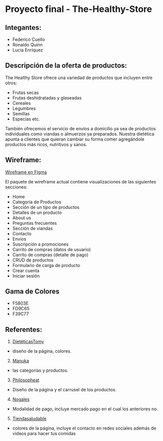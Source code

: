 # Proyecto final - The-Healthy-Store

## Integantes:
- Federico Cuello
- Ronaldo Quinn
- Lucía Enríquez

## Descripción de la oferta de productos: 
The Healthy Store ofrece una variedad de productos que incluyen entre otros: 

- Frutas secas
- Frutas deshidratadas y glaseadas
- Cereales
- Legumbres
- Semillas 
- Especias etc. 

También ofrecemos el servicio de envíos a domicilio ya sea de productos individuales como viandas o almuerzos ya preparados. Nuestra dietética apunta a clientes que quieran cambiar su forma comer agregándole productos más ricos, nutritivos y sanos.

## Wireframe:
[Wireframe en Figma](https://www.figma.com/file/jgKF7qxV43EIZYoDkmjOth/The-Healthy-Store?node-id=33%3A0)

El paquete de wireframe actual contiene visualizaciones de las siguientes secciones:
- Home
- Categoría de Productos
- Sección de un tipo de productos
- Detalles de un producto
- About us
- Preguntas frecuentes
- Sección de viandas
- Contacto
- Envios
- Suscripción a promociones
- Carrito de compras (datos de usuario)
- Carrito de compras (detalle de pago)
- CRUD de productos
- Formulario de carga de producto
- Crear cuenta
- Iniciar sesión

## Gama de Colores

- F5803E
- FD9C65
- F39C77 

## Referentes:
1. [DietéticasTomy](https://www.dieteticastomy.com.ar/nosotros/?nc=1608484175) 
* diseño de la página, colores.
2. [Manuka](https://www.manukab.com.ar/) 
* las categorías y productos.
3. [Philosopheat](https://www.philosopheat.com.ar/) 
* Diseño de la página y el carrusel de los productos.
4. [Nogales](http://www.nogalesargentinos.com.ar/index.php) 
* Modalidad de pago, incluye mercado pago en el cual los anteriores no.
5. [Tiendasaludable](https://www.tiendasaludable.com.ar/)
* colores de la página, incluye el contacto en redes sociales además de videos para hacer tus comidas

